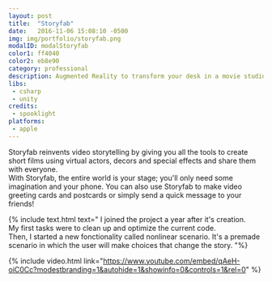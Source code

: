 ```yaml
---
layout: post
title:  "Storyfab"
date:   2016-11-06 15:08:10 -0500
img: img/portfolio/storyfab.png
modalID: modalStoryfab
color1: ff4040
color2: eb8e90
category: professional
description: Augmented Reality to transform your desk in a movie studio with virtual actors and decors!
libs:
 - csharp
 - unity
credits:
 - spooklight
platforms:
 - apple
---
```

Storyfab reinvents video storytelling by giving you all the tools to create short films using virtual actors, decors and special effects and share them with everyone.<br/>
With Storyfab, the entire world is your stage; you'll only need some imagination and your phone. You can also use Storyfab to make video greeting cards and postcards or simply send a quick message to your friends!

{% include text.html text="
I joined the project a year after it's creation.<br/>
My first tasks were to clean up and optimize the current code.<br/>
Then, I started a new fonctionality called nonlinear scenario. It's a premade scenario in which the user will make choices that change the story.
"%}

{% include video.html link="https://www.youtube.com/embed/qAeH-oiC0Cc?modestbranding=1&autohide=1&showinfo=0&controls=1&rel=0" %}
